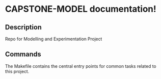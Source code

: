 # CAPSTONE-MODEL documentation!

## Description

Repo for Modelling and Experimentation Project

## Commands

The Makefile contains the central entry points for common tasks related to this project.

